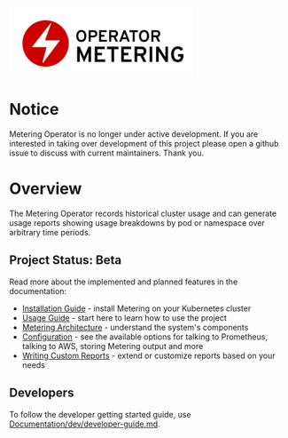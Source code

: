 <img src="Documentation/operator_logo_metering_color.svg" height="125px"></img>

# Notice

Metering Operator is no longer under active development. If you are interested in taking over development of this project
please open a github issue to discuss with current maintainers. Thank you.

# Overview

The Metering Operator records historical cluster usage and can generate usage reports showing usage breakdowns by pod or namespace over arbitrary time periods.

## Project Status: Beta

Read more about the implemented and planned features in the documentation:

- [Installation Guide](Documentation/install-metering.md) - install Metering on your Kubernetes cluster
- [Usage Guide](Documentation/using-metering.md) - start here to learn how to use the project
- [Metering Architecture](Documentation/metering-architecture.md) - understand the system's components
- [Configuration](Documentation/metering-config.md) - see the available options for talking to Prometheus, talking to AWS, storing Metering output and more
- [Writing Custom Reports](Documentation/writing-custom-queries.md) - extend or customize reports based on your needs

## Developers

To follow the developer getting started guide, use [Documentation/dev/developer-guide.md](Documentation/dev/developer-guide.md).
